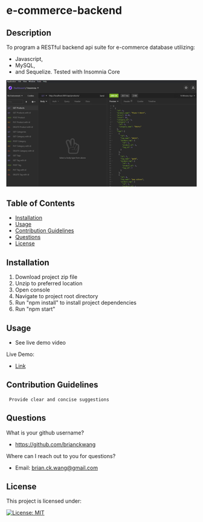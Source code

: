 # e-commerce-backend
## Description
To program a RESTful backend api suite for e-commerce database utilizing:
  - Javascript, 
  - MySQL, 
  - and Sequelize.
Tested with Insomnia Core

![main pic](https://github.com/BrianCKWang/e-commerce-backend/blob/main/src/img/main-01.png)

## Table of Contents
* [Installation](#installation)
* [Usage](#usage)
* [Contribution Guidelines](#contribution-guidelines)
* [Questions](#questions)
* [License](#license)


  
## Installation
  1. Download project zip file
  1. Unzip to preferred location
  1. Open console
  1. Navigate to project root directory
  1. Run "npm install" to install project dependencies
  1. Run "npm start"

## Usage 
  - See live demo video
  
  Live Demo: 
  - [Link](https://youtu.be/FUudwRlsSKM)
  

## Contribution Guidelines

     Provide clear and concise suggestions
  
  

## Questions
What is your github username? 

  * https://github.com/brianckwang

Where can I reach out to you for questions? 

  * Email: brian.ck.wang@gmail.com

## License
This project is licensed under:

[![License: MIT](https://img.shields.io/badge/License-MIT-yellow.svg)](https://opensource.org/licenses/MIT)


